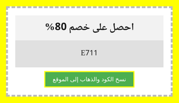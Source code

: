 

<!DOCTYPE html>
<html lang="ar" dir="rtl">

<head>
    <meta charset="utf-8">
    <meta name="viewport" content="width=device-width, initial-scale=1.0">
    <link rel="stylesheet" href="https://unpkg.com/mvp.css">
    <link rel="stylesheet" href="https://fonts.googleapis.com/earlyaccess/notonaskharabic.css">
    <title>index. html</title>
    <style>
        html, body {
            font-family: 'Noto Naskh Arabic';
            margin: 10px 20px;
        }
    </style>
</head>
<body>
<!DOCTYPE html> <html lang="ar" dir="rtl"> <head> <meta charset="utf-8"> <meta name="viewport" content="width=device-width, initial-scale=1.0"> <link rel="stylesheet" href="https://unpkg.com/mvp.css"> <link rel="stylesheet" href="https://fonts.googleapis.com/earlyaccess/notonaskharabic.css"> <title>كود خصم</title> <style> html, body { font-family: 'Noto Naskh Arabic'; margin: 10px 20px; background-color: yellow; } .coupon { border: 5px dashed #bbb; width: 80%; margin: 0 auto; max-width: 600px; background-color: white; text-align: center; position: relative; padding: 20px; } .coupon h1 { margin: 0; padding: 10px; background-color: #f2f2f2; } .code { padding: 20px; font-size: 20px; background-color: #e0e0e0; margin-bottom: 10px; } .copy-btn { padding: 10px 20px; background-color: #4CAF50; color: white; border: none; cursor: pointer; font-size: 16px; border: 3px solid yellow; } .copy-btn:hover { background-color: #45a049; } </style> </head> <body> <div class="coupon"> <h1>احصل على خصم 80%</h1> <div class="code" id="couponCode">E711</div> <button class="copy-btn" onclick="copyAndRedirect()">نسخ الكود والذهاب إلى الموقع</button> </div> <script> function copyAndRedirect() { var code = document.getElementById("couponCode").innerText; navigator.clipboard.writeText(code).then(function() { alert('تم نسخ الكود: ' + code); window.location.href = "https://www.noon.com/saudi-ar/"; }, function(err) { console.error('فشل النسخ: ', err); }); } </script> </body> </html>
</body>
</html>
